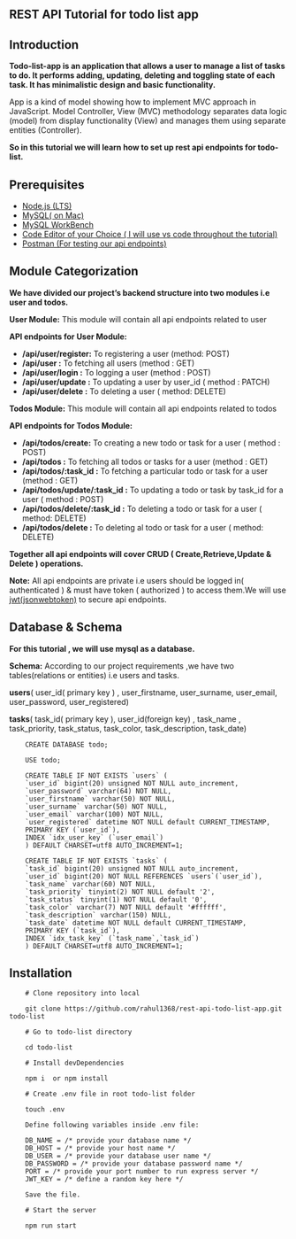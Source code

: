 ## REST API Tutorial for todo list app



## Introduction


**Todo-list-app is an application that allows a user to manage a list of tasks to do. It performs adding, updating, deleting and toggling state of each task. It has minimalistic design and basic functionality.**


App is a kind of model showing how to implement MVC approach in JavaScript. Model Controller, View (MVC) methodology separates data logic (model) from display functionality (View) and manages them using separate entities (Controller).


**So in this tutorial we will learn how to set up rest api endpoints for todo-list.**



## Prerequisites


* [Node.js (LTS)](https://nodejs.org/en/download/)
* [MySQL( on Mac)](https://tableplus.com/blog/2018/11/how-to-download-mysql-mac.html)
* [MySQL WorkBench](http://www.ccs.neu.edu/home/kathleen/classes/cs3200/MySQLWorkbenchMAC10.pdf)
* [Code Editor of your Choice ( I will use vs code throughout the tutorial)](https://code.visualstudio.com/)
* [Postman (For testing our api endpoints)](https://www.postman.com/downloads/)




## Module Categorization

**We have divided our project’s backend structure into two modules i.e user and todos.**



**User Module:** This module will contain all api endpoints related to user



**API endpoints for User Module:**
    
* **/api/user/register:** To registering a user (method: POST)
* **/api/user :** To fetching all users (method : GET)
* **/api/user/login :** To logging a user (method : POST)
* **/api/user/update :** To updating a user by user_id ( method : PATCH)
* **/api/user/delete :** To deleting a user ( method: DELETE)

**Todos Module:** This module will contain all api endpoints related to todos

**API endpoints for Todos Module:**

* **/api/todos/create:** To creating a new todo or task for a user ( method : POST)
* **/api/todos :** To fetching all todos or tasks for a user (method : GET)
* **/api/todos/:task_id :** To fetching a particular todo or task for a user (method : GET)
* **/api/todos/update/:task_id :** To updating a todo or task by task_id for a user ( method : POST)
* **/api/todos/delete/:task_id :** To deleting a todo or task for a user ( method: DELETE)
* **/api/todos/delete :** To deleting al todo or task for a user ( method: DELETE)



**Together all api endpoints will cover CRUD ( Create,Retrieve,Update & Delete ) operations.**

**Note:**  All api endpoints are private i.e users should be logged in( authenticated ) & must have token ( authorized ) to access them.We will use [jwt(jsonwebtoken)](https://jwt.io/introduction/) to secure api endpoints.

## Database & Schema

**For this tutorial , we will use mysql as a database.**

**Schema:**  According to our project requirements ,we have two tables(relations or entities) i.e users and tasks.

**users**( user_id( primary key ) , user_firstname, user_surname, user_email, user_password, user_registered)

**tasks**( task_id( primary key ), user_id(foreign key) , task_name , task_priority, task_status, task_color, task_description, task_date)

```
    CREATE DATABASE todo;

    USE todo;

    CREATE TABLE IF NOT EXISTS `users` (
    `user_id` bigint(20) unsigned NOT NULL auto_increment,
    `user_password` varchar(64) NOT NULL,
    `user_firstname` varchar(50) NOT NULL,
    `user_surname` varchar(50) NOT NULL,
    `user_email` varchar(100) NOT NULL,
    `user_registered` datetime NOT NULL default CURRENT_TIMESTAMP,  
    PRIMARY KEY (`user_id`),
    INDEX `idx_user_key` (`user_email`)
    ) DEFAULT CHARSET=utf8 AUTO_INCREMENT=1;

    CREATE TABLE IF NOT EXISTS `tasks` (
    `task_id` bigint(20) unsigned NOT NULL auto_increment,
    `user_id` bigint(20) NOT NULL REFERENCES `users`(`user_id`),
    `task_name` varchar(60) NOT NULL,
    `task_priority` tinyint(2) NOT NULL default '2',
    `task_status` tinyint(1) NOT NULL default '0',
    `task_color` varchar(7) NOT NULL default '#ffffff',
    `task_description` varchar(150) NULL,
    `task_date` datetime NOT NULL default CURRENT_TIMESTAMP,  
    PRIMARY KEY (`task_id`),
    INDEX `idx_task_key` (`task_name`,`task_id`)
    ) DEFAULT CHARSET=utf8 AUTO_INCREMENT=1;
```

## Installation
    
```
    # Clone repository into local
    
    git clone https://github.com/rahul1368/rest-api-todo-list-app.git todo-list

    # Go to todo-list directory
    
    cd todo-list 

    # Install devDependencies
    
    npm i  or npm install 

    # Create .env file in root todo-list folder

    touch .env

    Define following variables inside .env file:
    
    DB_NAME = /* provide your database name */
    DB_HOST = /* provide your host name */
    DB_USER = /* provide your database user name */
    DB_PASSWORD = /* provide your database password name */
    PORT = /* provide your port number to run express server */
    JWT_KEY = /* define a random key here */

    Save the file.

    # Start the server
    
    npm run start

```




